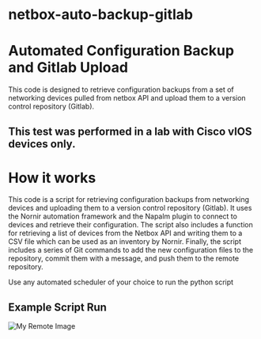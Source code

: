# netbox-auto-backup-gitlab

# Automated Configuration Backup and Gitlab Upload
This code is designed to retrieve configuration backups from a set of networking devices pulled from netbox API and upload them to a version control repository (Gitlab).

## This test was performed in a lab with  Cisco vIOS devices only.

# How it works
This code is a script for retrieving configuration backups from networking devices and uploading them to a version control repository (Gitlab). It uses the Nornir automation framework and the Napalm plugin to connect to devices and retrieve their configuration. The script also includes a function for retrieving a list of devices from the Netbox API and writing them to a CSV file which can be used as an inventory by Nornir. Finally, the script includes a series of Git commands to add the new configuration files to the repository, commit them with a message, and push them to the remote repository.

Use any automated scheduler of your choice to run the python script

## Example Script Run
![My Remote Image](https://i.imgur.com/1Kzt11O.png)
